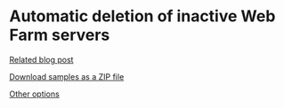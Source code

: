 Automatic deletion of inactive Web Farm servers
===============================================

[Related blog post](http://devnet.kentico.com/articles/automatic-deletion-of-inactive-wf-servers)

[Download samples as a ZIP file](https://github.com/Kentico/Samples/archive/master.zip)

[Other options](https://github.com/Kentico/Samples)